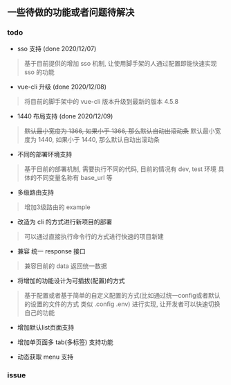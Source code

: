 ## 一些待做的功能或者问题待解决
### todo

- sso 支持 (done 2020/12/07)

> 基于目前提供的增加 sso 机制, 让使用脚手架的人通过配置即能快速实现 sso 的功能

- vue-cli 升级 (done 2020/12/08)

> 将目前的脚手架中的 vue-cli 版本升级到最新的版本 4.5.8


- 1440 布局支持 (done 2020/12/09)

> ~~默认最小宽度为 1366, 如果小于 1366, 那么默认自动出滚动条~~
> 默认最小宽度为 1440, 如果小于 1440, 那么默认自动出滚动条

- 不同的部署环境支持

> 基于目前的部署机制, 需要执行不同的代码, 目前的情况有 dev, test 环境
> 具体的不同变量名称有  base_url 等

- 多级路由支持

> 增加3级路由的 example


- 改造为 cli 的方式进行新项目的部署

> 可以通过直接执行命令行的方式进行快速的项目新建

- 兼容 统一 response 接口

> 兼容目前的 data 返回统一数据

- 将增加的功能设计为可插拔(配置)的方式

> 基于配置或者基于简单的自定义配置的方式(比如通过统一config或者默认的设置的文件的方式 类似 .config  .env)
> 进行实现, 让开发者可以快速切换自己的功能

- 增加默认list页面支持

- 增加单页面多 tab(多标签) 支持功能

- 动态获取 menu 支持

### issue





